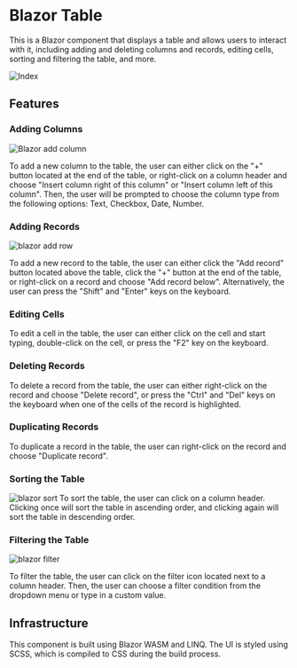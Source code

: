 # Blazor Table

This is a Blazor component that displays a table and allows users to interact with it, including adding and deleting columns and records, editing cells, sorting and filtering the table, and more.

![Index](https://user-images.githubusercontent.com/108017307/219497864-4147d44a-e5b3-4849-9e9e-9334d95e0031.png)

## Features

### Adding Columns
![Blazor add column](https://user-images.githubusercontent.com/108017307/219497899-458c0a60-51c0-4fe9-85a4-0a9f21eeba6f.png)

To add a new column to the 
table, the user can either click on the "+" button located at the end of the table, or right-click on a column header and choose "Insert column right of this column" or "Insert column left of this column". Then, the user will be prompted to choose the column type from the following options: Text, Checkbox, Date, Number.

### Adding Records
![blazor add row](https://user-images.githubusercontent.com/108017307/219497926-804e9a4a-1cb3-41d9-b020-863d31bae6fb.jpg)

To add a new record to the table, the user can either click the "Add record" button located above the table, click the "+" button at the end of the table, or right-click on a record and choose "Add record below". Alternatively, the user can press the "Shift" and "Enter" keys on the keyboard.

### Editing Cells

To edit a cell in the table, the user can either click on the cell and start typing, double-click on the cell, or press the "F2" key on the keyboard.

### Deleting Records

To delete a record from the table, the user can either right-click on the record and choose "Delete record", or press the "Ctrl" and "Del" keys on the keyboard when one of the cells of the record is highlighted.


### Duplicating Records

To duplicate a record in the table, the user can right-click on the record and choose "Duplicate record".

### Sorting the Table
![blazor sort](https://user-images.githubusercontent.com/108017307/219497973-deac17e8-dba7-4d52-8f93-252efc9b9924.jpg)
To sort the table, the user can click on a column header. Clicking once will sort the table in ascending order, and clicking again will sort the table in descending order.

### Filtering the Table
![blazor filter](https://user-images.githubusercontent.com/108017307/219498166-8cb09968-a5aa-46ca-8686-b047d86485e6.png)

To filter the table, the user can click on the filter icon located next to a column header. Then, the user can choose a filter condition from the dropdown menu or type in a custom value.

## Infrastructure

This component is built using Blazor WASM and LINQ. The UI is styled using SCSS, which is compiled to CSS during the build process.
